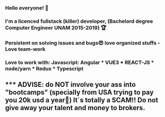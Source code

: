 ### Hello everyone! 👋
### I'm a licenced fullstack (killer) developer, (Bachelord degree Computer Engineer UNAM 2015-2019) 🏆
### Persistent on solving issues and bugs😎 love organized stuffs - Love team-work
### Love to work with: Javascript: Angular * VUE3 * REACT-JS * node/yarn * Redux * Typescript   
## *** ADVISE: do NOT involve your ass into "bootcamps" (specially from USA trying to pay you 20k usd a year🤣) It´s totally a SCAM!! Do not give away your talent and money to brokers.
